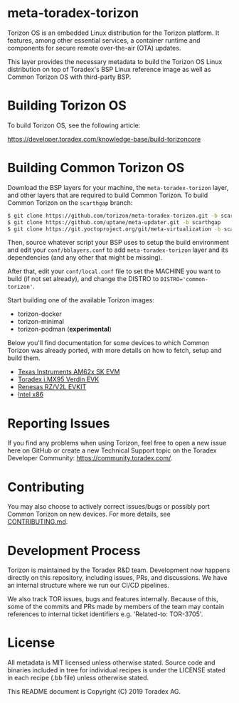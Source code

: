 meta-toradex-torizon
===========================================
Torizon OS is an embedded Linux distribution for the Torizon platform. It
features, among other essential services, a container runtime and components
for secure remote over-the-air (OTA) updates.

This layer provides the necessary metadata to build the Torizon OS Linux
distribution on top of Toradex's BSP Linux reference image as well as Common Torizon OS with third-party BSP.

Building Torizon OS
========
To build Torizon OS, see the following article:

https://developer.toradex.com/knowledge-base/build-torizoncore

Building Common Torizon OS
========
Download the BSP layers for your machine, the `meta-toradex-torizon` layer, and other layers that are required to build Common Torizon.
To build Common Torizon on the `scarthgap` branch:
```bash
$ git clone https://github.com/torizon/meta-toradex-torizon.git -b scarthgap-7.x.y
$ git clone https://github.com/uptane/meta-updater.git -b scarthgap
$ git clone https://git.yoctoproject.org/git/meta-virtualization -b scarthgap
```

Then, source whatever script your BSP uses to setup the build environment and edit your `conf/bblayers.conf` to add `meta-toradex-torizon` layer and its dependencies (and any other that might be missing).

After that, edit your `conf/local.conf` file to set the MACHINE you want to build (if not set already), and change the DISTRO to `DISTRO='common-torizon'`.

Start building one of the available Torizon images:
* torizon-docker
* torizon-minimal
* torizon-podman (**experimental**)

Below you'll find documentation for some devices to which Common Torizon was already ported, with more details on how to fetch, setup and build them.

* [Texas Instruments AM62x SK EVM](./docs/README-ti.md)
* [Toradex i.MX95 Verdin EVK](./docs/README-imx95.md)
* [Renesas RZ/V2L EVKIT](./docs/README-rzv2l.md)
* [Intel x86](./docs/README-x86.md)

Reporting Issues
================
If you find any problems when using Torizon, feel free to open a new issue here on GitHub or create a new Technical Support topic on the Toradex Developer Community: https://community.toradex.com/.

Contributing
============
You may also choose to actively correct issues/bugs or possibly port Common Torizon on new devices. For more details, see [CONTRIBUTING.md](./docs/CONTRIBUTING.md).

Development Process
===================
Torizon is maintained by the Toradex R&D team. Development now happens directly on this repository, including issues, PRs, and discussions. We have an internal structure where we run our CI/CD pipelines.

We also track TOR issues, bugs and features internally. Because of this, some of the commits and PRs made by members of the team may contain references to internal ticket identifiers e.g. 'Related-to: TOR-3705'.

License
=======
All metadata is MIT licensed unless otherwise stated. Source code and
binaries included in tree for individual recipes is under the LICENSE
stated in each recipe (.bb file) unless otherwise stated.

This README document is Copyright (C) 2019 Toradex AG.
